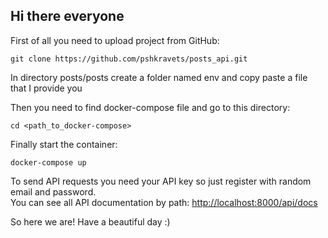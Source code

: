 <h2>Hi there everyone</h2>

First of all you need to upload project from GitHub:<br>
<pre><code>git clone https://github.com/pshkravets/posts_api.git</code></pre>

In directory posts/posts create a folder named env and copy paste a file that I provide you <br>

Then you need to find docker-compose file and go to this directory:<br>
<pre><code>cd &lt;path_to_docker-compose&gt;</code></pre>

Finally start the container:<br>
<pre><code>docker-compose up</code></pre>

To send API requests you need your API key so just register
with random email and password.<br>
You can see all API documentation by path: <a href="http://localhost:8000/api/docs">http://localhost:8000/api/docs</a> <br>

So here we are! Have a beautiful day :)
